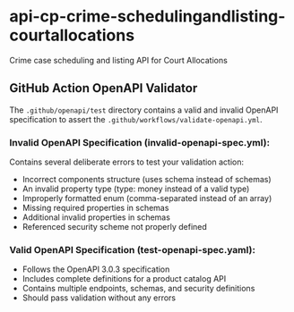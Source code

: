 # api-cp-crime-schedulingandlisting-courtallocations
Crime case scheduling and listing API for Court Allocations



## GitHub Action OpenAPI Validator

The `.github/openapi/test` directory contains a valid and invalid OpenAPI specification to assert the `.github/workflows/validate-openapi.yml`.

### Invalid OpenAPI Specification (invalid-openapi-spec.yml):

Contains several deliberate errors to test your validation action:
* Incorrect components structure (uses schema instead of schemas)
* An invalid property type (type: money instead of a valid type)
* Improperly formatted enum (comma-separated instead of an array)
* Missing required properties in schemas
* Additional invalid properties in schemas
* Referenced security scheme not properly defined

### Valid OpenAPI Specification (test-openapi-spec.yaml):
* Follows the OpenAPI 3.0.3 specification 
* Includes complete definitions for a product catalog API 
* Contains multiple endpoints, schemas, and security definitions 
* Should pass validation without any errors
